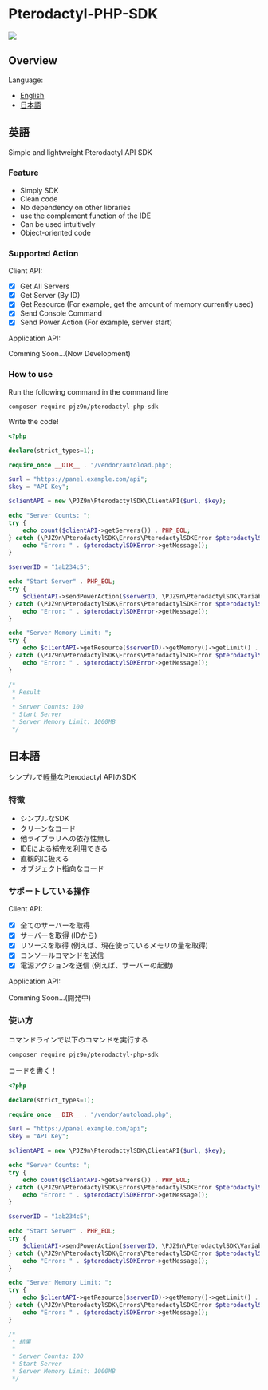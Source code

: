 # Pterodactyl-PHP-SDK

[![](https://img.shields.io/badge/license-GNU%20General%20Public%20License%20v3.0-yellow)](https://www.gnu.org/licenses/gpl-3.0.html)

## Overview
Language:
  - [English](#english)
  - [日本語](#日本語)

## 英語
Simple and lightweight Pterodactyl API SDK

### Feature
- Simply SDK
- Clean code
- No dependency on other libraries
- use the complement function of the IDE
- Can be used intuitively
- Object-oriented code

### Supported Action
Client API:
  - [x] Get All Servers
  - [x] Get Server (By ID)
  - [x] Get Resource (For example, get the amount of memory currently used)
  - [x] Send Console Command
  - [x] Send Power Action (For example, server start)
  
Application API:

Comming Soon...(Now Development)

### How to use
Run the following command in the command line
```shell script
composer require pjz9n/pterodactyl-php-sdk
```
Write the code!
```php
<?php

declare(strict_types=1);

require_once __DIR__ . "/vendor/autoload.php";

$url = "https://panel.example.com/api";
$key = "API Key";

$clientAPI = new \PJZ9n\PterodactylSDK\ClientAPI($url, $key);

echo "Server Counts: ";
try {
    echo count($clientAPI->getServers()) . PHP_EOL;
} catch (\PJZ9n\PterodactylSDK\Errors\PterodactylSDKError $pterodactylSDKError) {
    echo "Error: " . $pterodactylSDKError->getMessage();
}

$serverID = "1ab234c5";

echo "Start Server" . PHP_EOL;
try {
    $clientAPI->sendPowerAction($serverID, \PJZ9n\PterodactylSDK\Variables\PowerAction\PowerAction::POWERACTION_START);
} catch (\PJZ9n\PterodactylSDK\Errors\PterodactylSDKError $pterodactylSDKError) {
    echo "Error: " . $pterodactylSDKError->getMessage();
}

echo "Server Memory Limit: ";
try {
    echo $clientAPI->getResource($serverID)->getMemory()->getLimit() . "MB" . PHP_EOL;
} catch (\PJZ9n\PterodactylSDK\Errors\PterodactylSDKError $pterodactylSDKError) {
    echo "Error: " . $pterodactylSDKError->getMessage();
}

/*
 * Result
 * 
 * Server Counts: 100
 * Start Server
 * Server Memory Limit: 1000MB
 */
```

## 日本語
シンプルで軽量なPterodactyl APIのSDK

### 特徴
- シンプルなSDK
- クリーンなコード
- 他ライブラリへの依存性無し
- IDEによる補完を利用できる
- 直観的に扱える
- オブジェクト指向なコード

### サポートしている操作
Client API:
  - [x] 全てのサーバーを取得
  - [x] サーバーを取得 (IDから)
  - [x] リソースを取得 (例えば、現在使っているメモリの量を取得)
  - [x] コンソールコマンドを送信
  - [x] 電源アクションを送信 (例えば、サーバーの起動)
  
Application API:

Comming Soon...(開発中)

### 使い方
コマンドラインで以下のコマンドを実行する
```shell script
composer require pjz9n/pterodactyl-php-sdk
```
コードを書く！
```php
<?php

declare(strict_types=1);

require_once __DIR__ . "/vendor/autoload.php";

$url = "https://panel.example.com/api";
$key = "API Key";

$clientAPI = new \PJZ9n\PterodactylSDK\ClientAPI($url, $key);

echo "Server Counts: ";
try {
    echo count($clientAPI->getServers()) . PHP_EOL;
} catch (\PJZ9n\PterodactylSDK\Errors\PterodactylSDKError $pterodactylSDKError) {
    echo "Error: " . $pterodactylSDKError->getMessage();
}

$serverID = "1ab234c5";

echo "Start Server" . PHP_EOL;
try {
    $clientAPI->sendPowerAction($serverID, \PJZ9n\PterodactylSDK\Variables\PowerAction\PowerAction::POWERACTION_START);
} catch (\PJZ9n\PterodactylSDK\Errors\PterodactylSDKError $pterodactylSDKError) {
    echo "Error: " . $pterodactylSDKError->getMessage();
}

echo "Server Memory Limit: ";
try {
    echo $clientAPI->getResource($serverID)->getMemory()->getLimit() . "MB" . PHP_EOL;
} catch (\PJZ9n\PterodactylSDK\Errors\PterodactylSDKError $pterodactylSDKError) {
    echo "Error: " . $pterodactylSDKError->getMessage();
}

/*
 * 結果
 * 
 * Server Counts: 100
 * Start Server
 * Server Memory Limit: 1000MB
 */
```